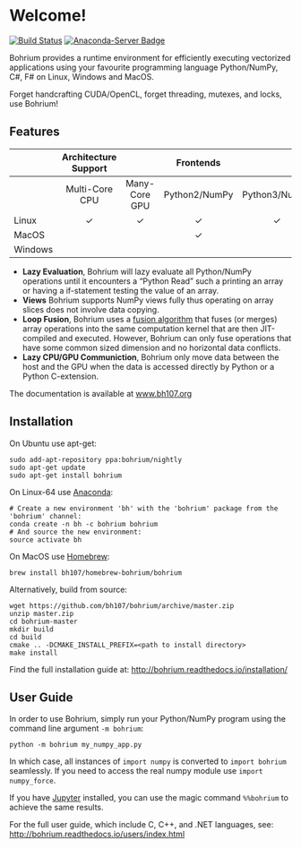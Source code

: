 Welcome!
========

[![Build Status](https://travis-ci.org/bh107/bohrium.svg?branch=master)](https://travis-ci.org/bh107/bohrium) [![Anaconda-Server Badge](https://anaconda.org/bohrium/bohrium/badges/installer/conda.svg)](https://conda.anaconda.org/bohrium)

Bohrium provides a runtime environment for efficiently executing vectorized applications using your favourite programming language Python/NumPy, C#, F# on Linux, Windows and MacOS.

Forget handcrafting CUDA/OpenCL, forget threading, mutexes, and locks, use Bohrium!

Features
--------
|           | Architecture Support                   || Frontends                                 |||||
|-----------|:---------------:|:---------------------:|:-------------:|:-------------:|:---:|:--:|:--:|
|           |  Multi-Core CPU | Many-Core GPU         | Python2/NumPy | Python3/NumPy | C++ | C# | F# |
| Linux     |  ✓              | ✓                     | ✓             | ✓             | ✓   | ✓  | ✓  |
| MacOS     |                 |                       | ✓             |               | ✓   | ✓  | ✓  |
| Windows   |                 |                       |               |               |     |    |    |

- **Lazy Evaluation**, Bohrium will lazy evaluate all Python/NumPy operations until it encounters a “Python Read” such a printing an array or having a if-statement testing the value of an array.
- **Views** Bohrium supports NumPy views fully thus operating on array slices does not involve data copying. 
- **Loop Fusion**, Bohrium uses a [fusion algorithm](http://dl.acm.org/citation.cfm?id=2967945) that fuses (or merges) array operations into the same computation kernel that are then JIT-compiled and executed. However, Bohrium can only fuse operations that have some common sized dimension and no horizontal data conflicts. 
- **Lazy CPU/GPU Communiction**, Bohrium only move data between the host and the GPU when the data is accessed directly by Python or a Python C-extension.

The documentation is available at www.bh107.org

Installation
------------
On Ubuntu use apt-get:
```
sudo add-apt-repository ppa:bohrium/nightly
sudo apt-get update
sudo apt-get install bohrium
```

On Linux-64 use [Anaconda](https://www.continuum.io/downloads):
```
# Create a new environment 'bh' with the 'bohrium' package from the 'bohrium' channel:
conda create -n bh -c bohrium bohrium
# And source the new environment:
source activate bh 

```


On MacOS use [Homebrew](https://brew.sh):
```
brew install bh107/homebrew-bohrium/bohrium
```

Alternatively, build from source:
```
wget https://github.com/bh107/bohrium/archive/master.zip
unzip master.zip
cd bohrium-master
mkdir build
cd build
cmake .. -DCMAKE_INSTALL_PREFIX=<path to install directory>
make install
```

Find the full installation guide at: http://bohrium.readthedocs.io/installation/


User Guide
----------

In order to use Bohrium, simply run your Python/NumPy program using the command line argument `-m bohrium`:

```
python -m bohrium my_numpy_app.py
```

In which case, all instances of `import numpy` is converted to `import bohrium` seamlessly. If you need to access the real numpy module use `import numpy_force`.

If you have [Jupyter](http://jupyter.org/) installed, you can use the magic command `%%bohrium` to achieve the same results. 

For the full user guide, which include C, C++, and .NET languages, see: http://bohrium.readthedocs.io/users/index.html
